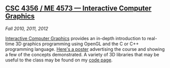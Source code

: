 ## [CSC 4356 / ME 4573 &mdash; Interactive Computer Graphics][csc4356]

*Fall 2010, 2011, 2012*

[Interactive Computer Graphics][csc4356] provides an in-depth introduction to real-time 3D graphics programming using OpenGL and the C or C++ programming language. [Here's a poster][poster] advertising the course and showing a few of the concepts demonstrated. A variety of 3D libraries that may be useful to the class may be found on my [code page][code].

[csc4356]: csc4356/index.html
[poster]:  pdfs/ICG-2010.pdf
[code]:    code.html
